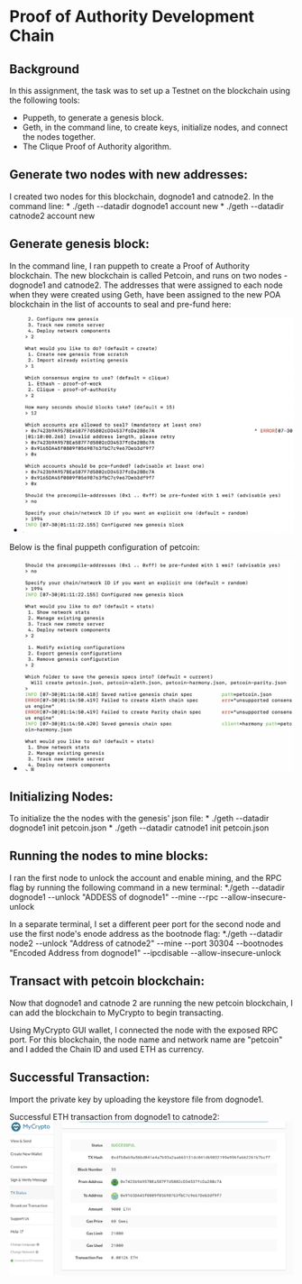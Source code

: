 # Proof of Authority Development Chain

## Background
In this assignment, the task was to set up a Testnet on the blockchain using the following tools:
- Puppeth, to generate a genesis block.
- Geth, in the command line, to create keys, initialize nodes, and connect the nodes together.
- The Clique Proof of Authority algorithm.

## Generate two nodes with new addresses:
I created two nodes for this blockchain, dognode1 and catnode2.
In the command line:
    * ./geth --datadir dognode1 account new
    * ./geth --datadir catnode2 account new


## Generate genesis block:
In the command line, I ran puppeth to create a Proof of Authority blockchain. The new blockchain is called Petcoin, and runs on two nodes - dognode1 and catnode2. 
The addresses that were assigned to each node when they were created using Geth, have been assigned to the new POA blockchain in the list of accounts to seal and pre-fund here:

   * ![alt text](screenshots/petcoin_configuration.png)

Below is the final puppeth configuration of petcoin:

   * ![alt text](screenshots/petcoin_configuration2.png)

## Initializing Nodes:
To initialize the the nodes with the genesis' json file:
    * ./geth --datadir dognode1 init petcoin.json
    * ./geth --datadir catnode1 init petcoin.json

## Running the nodes to mine blocks:
I ran the first node to unlock the account and enable mining, and the RPC flag by running the following command in a new terminal:
    *./geth --datadir dognode1 --unlock "ADDESS of dognode1" --mine --rpc --allow-insecure-unlock

In a separate terminal, I set a different peer port for the second node and use the first node's enode address as the bootnode flag:
    *./geth --datadir node2 --unlock "Address of catnode2" --mine --port 30304 --bootnodes "Encoded Address from dognode1" --ipcdisable --allow-insecure-unlock

## Transact with petcoin blockchain:
Now that dognode1 and catnode 2 are running the new petcoin blockchain, I can add the blockchain to MyCrypto to begin transacting.

Using MyCrypto GUI wallet, I connected the node with the exposed RPC port. For this blockchain, the node name and network name are "petcoin" and I added the Chain ID and used ETH as currency.

## Successful Transaction:

Import the private key by uploading the keystore file from dognode1.

Successful ETH transaction from dognode1 to catnode2:
![alt text](https://github.com/WillyFeid/18_Blockchain/blob/main/screenshots/Successful%20Transaction.png)



